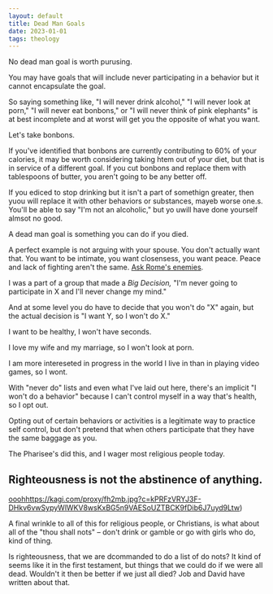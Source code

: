 ```yaml
---
layout: default
title: Dead Man Goals
date: 2023-01-01
tags: theology
---
```

No dead man goal is worth purusing. 

You may have goals that will include never participating in a behavior but it cannot encapsulate the goal. 

So saying something like, "I will never drink alcohol," "I will never look at porn," "I will never eat bonbons," or "I will never think of pink elephants" is at best incomplete and at worst will get you the opposite of what you want.

Let's take bonbons.

If you've identified that bonbons are currently contributing to 60% of your calories, it may be worth considering taking htem out of your diet, but that is in service of a different goal. If you cut bonbons and replace them with tablespoons of butter, you aren't going to be any better off.

If you ediced to stop drinking but it isn't a part of somethign greater, then yuou will replace it with other behaviors or substances, mayeb worse one.s. You'll be able to say "I'm not an alcoholic," but yo uwill have done yourself almsot no good. 

A dead man goal is something you can do if you died. 

A perfect example is not arguing with your spouse. You don't actually want that. You want to be intimate, you want closensess, you want peace. Peace and lack of fighting aren't the same. [Ask Rome's enemies](https://web.archive.org/web/20131211121326/http://timesonline.typepad.com/dons_life/2006/07/they_make_a_des.html#).

I was a part of a group that made a *Big Decision,* "I'm never going to participate in X and I'll never change my mind."

And at some level you do have to decide that you won't do "X" again, but the actual decision is "I want Y, so I won't do X." 

I want to be healthy, I won't have seconds.

I love my wife and my marriage, so I  won't look at porn.

I am more intereseted in progress in the world I live in than in playing video games, so I wont. 

With "never do" lists and even what I've laid out here, there's an implicit "I won't do a behavior" because I can't control myself in a way that's health, so I opt out.

Opting out of certain behaviors or activities is a legitimate way to practice self control, but don't pretend that when others participate that they have the same baggage as you. 

The Pharisee's did this, and I wager most religious people today. 

## Righteousness is not the abstinence of anything. 

[oooh](https://kagi.com/proxy/fh2mb.jpg?c=kPRFzVRYJ3F-DHkv6vwSypyWlWKV8wsKxBG5n9VAESoUZTBCK9fDib6J7uyd9Ltw)https://kagi.com/proxy/fh2mb.jpg?c=kPRFzVRYJ3F-DHkv6vwSypyWlWKV8wsKxBG5n9VAESoUZTBCK9fDib6J7uyd9Ltw)

A final wrinkle to all of this for religious people, or Christians, is what about all of the "thou shall nots" – don't drink or gamble or go with girls who do, kind of thing.

Is righteousness, that we are dcommanded to do a list of do nots? It kind of seems like it in the first testament, but things that we could do if we were all dead. Wouldn't it then be better if we just all died? Job and David have written about that. 